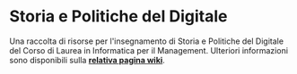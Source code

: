 # Storia e Politiche del Digitale

Una raccolta di risorse per l'insegnamento di Storia e Politiche del Digitale del Corso di
Laurea in Informatica per il Management. Ulteriori informazioni sono disponibili sulla
[**relativa pagina
wiki**](https://csunibo.github.io/wiki/raccolte-di-risorse/index.html).
